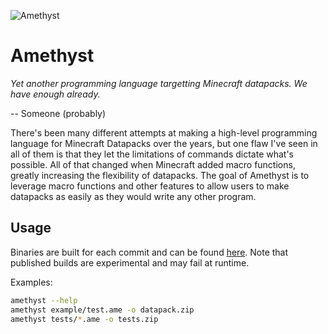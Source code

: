 ![Amethyst](https://minecraft.wiki/images/Amethyst_Shard_JE2_BE1.png?56555)

# Amethyst

*Yet another programming language targetting Minecraft datapacks. We have enough already.*

-- Someone (probably)

There's been many different attempts at making a high-level programming language for Minecraft Datapacks over the years, but one flaw I've seen in all of them is that they let the limitations of commands dictate what's possible. All of that changed when Minecraft added macro functions, greatly increasing the flexibility of datapacks. The goal of Amethyst is to leverage macro functions and other features to allow users to make datapacks as easily as they would write any other program.

## Usage

Binaries are built for each commit and can be found [here](https://github.com/kinderhead/Datapack.Net/actions/workflows/amethyst.yml). Note that published builds are experimental and may fail at runtime.

Examples:
```sh
amethyst --help
amethyst example/test.ame -o datapack.zip
amethyst tests/*.ame -o tests.zip
```

